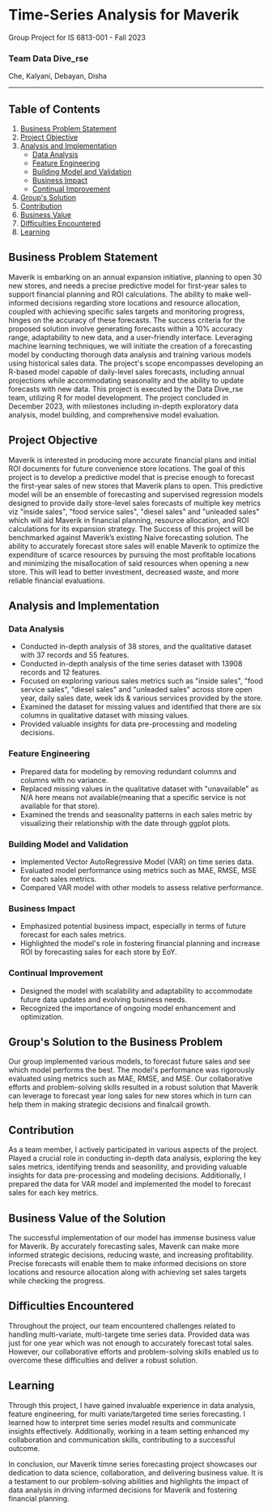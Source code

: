 # Time-Series Analysis for Maverik
Group Project for IS 6813-001 - Fall 2023
### Team Data Dive_rse
Che, Kalyani, Debayan, Disha

- - - - 

## Table of Contents

1. [Business Problem Statement](#business-problem-statement)
2. [Project Objective](#project-objective)
3. [Analysis and Implementation](#analysis-and-implementation)
   - [Data Analysis](#data-analysis)
   - [Feature Engineering](#feature-engineering)
   - [Building Model and Validation](#building-model-and-validation)
   - [Business Impact](#business-impact)
   - [Continual Improvement](#continual-improvement)
4. [Group's Solution](#groups-solution)
5. [Contribution](#contribution)
6. [Business Value](#business-value)
7. [Difficulties Encountered](#difficulties-encountered)
8. [Learning](#learning)

## Business Problem Statement <a name="business-problem-statement"></a>
Maverik is embarking on an annual expansion initiative, planning to open 30 new stores, and needs a precise predictive model for first-year sales to support financial planning and ROI calculations. The ability to make well-informed decisions regarding store locations and resource allocation, coupled with achieving specific sales targets and monitoring progress, hinges on the accuracy of these forecasts. The success criteria for the proposed solution involve generating forecasts within a 10% accuracy range, adaptability to new data, and a user-friendly interface. Leveraging machine learning techniques, we will initiate the creation of a forecasting model by conducting thorough data analysis and training various models using historical sales data. The project's scope encompasses developing an R-based model capable of daily-level sales forecasts, including annual projections while accommodating seasonality and the ability to update forecasts with new data. This project is executed by the Data Dive_rse team, utilizing R for model development. The project concluded in December 2023, with milestones including in-depth exploratory data analysis, model building, and comprehensive model evaluation.

## Project Objective <a name="project-objective"></a>
Maverik is interested in producing more accurate financial plans and initial ROI documents for future convenience store locations. The goal of this project is to develop a predictive model that is precise enough to forecast the first-year sales of new stores that Maverik plans to open. This predictive model will be an ensemble of forecasting and supervised regression models designed to provide daily store-level sales forecasts of multiple key metrics viz "inside sales", "food service sales", "diesel sales" and "unleaded sales" which will aid Maverik in financial planning, resource allocation, and ROI calculations for its expansion strategy. The Success of this project will be benchmarked against Maverik’s existing Naive forecasting solution. The ability to accurately forecast store sales will enable Maverik to optimize the expenditure of scarce resources by pursuing the most profitable locations and minimizing the misallocation of said resources when opening a new store. This will lead to better investment, decreased waste, and more reliable financial evaluations.

## Analysis and Implementation <a name="analysis-and-implementation"></a>

### Data Analysis <a name="data-analysis"></a>
- Conducted in-depth analysis of 38 stores, and the qualitative dataset with 37 records and 55 features.
- Conducted in-depth analysis of the time series dataset with 13908 records and 12 features.
- Focused on exploring various sales metrics such as "inside sales", "food service sales", "diesel sales" and "unleaded sales" across store open year, daily sales date, week ids & various services provided by the store.
- Examined the dataset for missing values and identified that there are six columns in qualitative dataset with missing values.
- Provided valuable insights for data pre-processing and modeling decisions.

### Feature Engineering <a name="feature-engineering"></a>
- Prepared data for modeling by removing redundant columns and columns with no variance.
- Replaced missing values in the qualitative dataset with "unavailable" as N/A here means not available(meaning that a specific service is not available for that store).
- Examined the trends and seasonality patterns in each sales metric by visualizing their relationship with the date through ggplot plots.

### Building Model and Validation <a name="building-model-and-validation"></a>
- Implemented Vector AutoRegressive Model (VAR) on time series data.
- Evaluated model performance using metrics such as MAE, RMSE, MSE for each sales metrics.
- Compared VAR model with other models to assess relative performance.

### Business Impact <a name="business-impact"></a>
- Emphasized potential business impact, especially in terms of future forecast for each sales metrics.
- Highlighted the model's role in fostering financial planning and increase ROI by forecasting sales for each store by EoY.

### Continual Improvement <a name="continual-improvement"></a>
- Designed the model with scalability and adaptability to accommodate future data updates and evolving business needs.
- Recognized the importance of ongoing model enhancement and optimization.

## Group's Solution to the Business Problem <a name="groups-solution"></a>
Our group implemented various models, to forecast future sales and see which model performs the best. The model's performance was rigorously evaluated using metrics such as MAE, RMSE, and MSE. Our collaborative efforts and problem-solving skills resulted in a robust solution that Maverik can leverage to forecast year long sales for new stores which in turn can help them in making strategic decisions and finalcail growth.

## Contribution <a name="contribution"></a>
As a team member, I actively participated in various aspects of the project. Played a crucial role in conducting in-depth data analysis, exploring the key sales metrics, identifying trends and seasonility, and providing valuable insights for data pre-processing and modeling decisions. Additionally, I prepared the data for VAR model and implemented the model to forecast sales for each key metrics. 

## Business Value of the Solution <a name="business-value"></a>
The successful implementation of our model has immense business value for Maverik. By accurately forecasting sales, Maverik can make more informed strategic decisions, reducing waste, and increasing profitability. Precise forecasts will enable them to make informed decisions on store locations and resource allocation along with achieving set sales targets while checking the progress.

## Difficulties Encountered <a name="difficulties-encountered"></a>
Throughout the project, our team encountered challenges related to handling multi-variate, multi-targete time series data. Provided data was just for one year which was not enough to accurately forecast total sales. However, our collaborative efforts and problem-solving skills enabled us to overcome these difficulties and deliver a robust solution.

## Learning <a name="learning"></a>
Through this project, I have gained invaluable experience in data analysis, feature engineering, for multi variate/targeted time series forecasting. I learned how to interpret time series model results and communicate insights effectively. Additionally, working in a team setting enhanced my collaboration and communication skills, contributing to a successful outcome.

In conclusion, our Maverik timne series forecasting project showcases our dedication to data science, collaboration, and delivering business value. It is a testament to our problem-solving abilities and highlights the impact of data analysis in driving informed decisions for Maverik and fostering financial planning.
